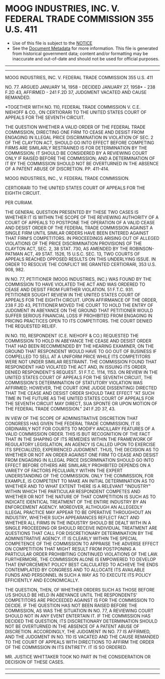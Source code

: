 ---
---

# MOOG INDUSTRIES, INC. V. FEDERAL TRADE COMMISSION 355 U.S. 411

* Use of this file is subject to the [NOTICE](https://github.com/publicdocs/notice/blob/master/NOTICE)
* See the [Document Metadata](../../../) for more information.
  This file is generated from historical government data; content and/or formatting may be inaccurate and out-of-date and should not be used for official purposes.

----------
----------

MOOG INDUSTRIES, INC. V. FEDERAL TRADE COMMISSION 355 U.S. 411

NO. 77.  ARGUED JANUARY 14, 1958 - DECIDED JANUARY 27, 1958\* - 238 F.2D 43, AFFIRMED - 241 F.2D 37, JUDGMENT VACATED AND CAUSE REMANDED.

\*TOGETHER WITH NO. 110, FEDERAL TRADE COMMISSION V. C.E. NIEHOFF & CO., ON CERTIORARI TO THE UNITED STATES COURT OF APPEALS FOR THE SEVENTH CIRCUIT.

THE QUESTION WHETHER A VALID ORDER OF THE FEDERAL TRADE COMMISSION, DIRECTING ONE FIRM TO CEASE AND DESIST FROM ENGAGING IN ILLEGAL PRICE DISCRIMINATION IN VIOLATION OF SEC. 2 OF THE CLAYTON ACT, SHOULD GO INTO EFFECT BEFORE COMPETING FIRMS ARE SIMILARLY RESTRAINED IS FOR DETERMINATION BY THE COMMISSION; IT SHOULD BE CONSIDERED BY A REVIEWING COURT ONLY IF RAISED BEFORE THE COMMISSION; AND A DETERMINATION OF IT BY THE COMMISSION SHOULD NOT BE OVERTURNED IN THE ABSENCE OF A PATENT ABUSE OF DISCRETION.  PP. 411-414.

MOOG INDUSTRIES, INC., V. FEDERAL TRADE COMMISSION.

CERTIORARI TO THE UNITED STATES COURT OF APPEALS FOR THE EIGHTH CIRCUIT.

PER CURIAM.

THE GENERAL QUESTION PRESENTED BY THESE TWO CASES IS WHETHER IT IS WITHIN THE SCOPE OF THE REVIEWING AUTHORITY OF A COURT OF APPEALS TO POSTPONE THE OPERATION OF A VALID CEASE AND DESIST ORDER OF THE FEDERAL TRADE COMMISSION AGAINST A SINGLE FIRM UNTIL SIMILAR ORDERS HAVE BEEN ENTERED AGAINST THAT FIRM'S COMPETITORS.  IN PROCEEDINGS ARISING OUT OF ALLEGED VIOLATIONS OF THE PRICE DISCRIMINATION PROVISIONS OF THE CLAYTON ACT, SEC. 2, 38 STAT. 730, AS AMENDED BY THE ROBINSON-PATMAN ACT, 49 STAT. 1526, 15 U.S.C. SEC. 13, TWO COURTS OF APPEALS REACHED OPPOSED RESULTS ON THIS UNDERLYING ISSUE.  IN ORDER TO RESOLVE THE CONFLICT WE GRANTED CERTIORARI, 353 U.S. 908, 982.

IN NO. 77, PETITIONER (MOOG INDUSTRIES, INC.) WAS FOUND BY THE COMMISSION TO HAVE VIOLATED THE ACT AND WAS ORDERED TO CEASE AND DESIST FROM FURTHER VIOLATION.  51 F.T.C. 931.  PETITIONER SOUGHT REVIEW IN THE UNITED STATES COURT OF APPEALS FOR THE EIGHTH CIRCUIT.  UPON AFFIRMANCE OF THE ORDER, 238 F.2D 43, PETITIONER MOVED THE COURT TO HOLD THE ENTRY OF JUDGMENT IN ABEYANCE ON THE GROUND THAT PETITIONER WOULD SUFFER SERIOUS FINANCIAL LOSS IF PROHIBITED FROM ENGAGING IN PRICING PRACTICES OPEN TO ITS COMPETITORS.  THE COURT DENIED THE REQUESTED RELIEF.

IN NO. 110, RESPONDENT (C.E. NIEHOFF & CO.)  REQUESTED THE COMMISSION TO HOLD IN ABEYANCE THE CEASE AND DESIST ORDER THAT HAD BEEN RECOMMENDED BY THE HEARING EXAMINER, ON THE GROUND THAT RESPONDENT WOULD HAVE TO GO OUT OF BUSINESS IF COMPELLED TO SELL AT A UNIFORM PRICE WHILE ITS COMPETITORS WERE NOT UNDER SIMILAR RESTRAINT.  THE COMMISSION FOUND THAT RESPONDENT HAD VIOLATED THE ACT AND, IN ISSUING ITS ORDER, DENIED RESPONDENT'S REQUEST.  51 F.T.C. 1114, 1153.  ON REVIEW IN THE UNITED STATES COURT OF APPEALS FOR THE SEVENTH CIRCUIT, THE COMMISSION'S DETERMINATION OF STATUTORY VIOLATION WAS AFFIRMED; HOWEVER, THE COURT (ONE JUDGE DISSENTING) DIRECTED THAT THE CEASE AND DESIST ORDER SHOULD TAKE EFFECT "AT SUCH TIME IN THE FUTURE AS THE UNITED STATES COURT OF APPEALS FOR THE SEVENTH CIRCUIT MAY DIRECT, SUA SPONTE OR UPON MOTION OF THE FEDERAL TRADE COMMISSION."  241 F.2D 37, 43.

IN VIEW OF THE SCOPE OF ADMINISTRATIVE DISCRETION THAT CONGRESS HAS GIVEN THE FEDERAL TRADE COMMISSION, IT IS ORDINARILY NOT FOR COURTS TO MODIFY ANCILLARY FEATURES OF A VALID COMMISSION ORDER.  THIS IS BUT RECOGNITION OF THE FACT THAT IN THE SHAPING OF ITS REMEDIES WITHIN THE FRAMEWORK OF REGULATORY LEGISLATION, AN AGENCY IS CALLED UPON TO EXERCISE ITS SPECIALIZED, EXPERIENCED JUDGMENT.  THUS, THE DECISION AS TO WHETHER OR NOT AN ORDER AGAINST ONE FIRM TO CEASE AND DESIST FROM ENGAGING IN ILLEGAL PRICE DISCRIMINATION SHOULD GO INTO EFFECT BEFORE OTHERS ARE SIMILARLY PROHIBITED DEPENDS ON A VARIETY OF FACTORS PECULIARLY WITHIN THE EXPERT UNDERSTANDING OF THE COMMISSION.  ONLY THE COMMISSION, FOR EXAMPLE, IS COMPETENT TO MAKE AN INITIAL DETERMINATION AS TO WHETHER AND TO WHAT EXTENT THERE IS A RELEVANT "INDUSTRY" WITHIN WHICH THE PARTICULAR RESPONDENT COMPETES AND WHETHER OR NOT THE NATURE OF THAT COMPETITION IS SUCH AS TO INDICATE IDENTICAL TREATMENT OF THE ENTIRE INDUSTRY BY AN ENFORCEMENT AGENCY.  MOREOVER, ALTHOUGH AN ALLEGEDLY ILLEGAL PRACTICE MAY APPEAR TO BE OPERATIVE THROUGHOUT AN INDUSTRY, WHETHER SUCH APPEARANCES REFLECT FACT AND WHETHER ALL FIRMS IN THE INDUSTRY SHOULD BE DEALT WITH IN A SINGLE PROCEEDING OR SHOULD RECEIVE INDIVIDUAL TREATMENT ARE QUESTIONS THAT CALL FOR DISCRETIONARY DETERMINATION BY THE ADMINISTRATIVE AGENCY.  IT IS CLEARLY WITHIN THE SPECIAL COMPETENCE OF THE COMMISSION TO APPRAISE THE ADVERSE EFFECT ON COMPETITION THAT MIGHT RESULT FROM POSTPONING A PARTICULAR ORDER PROHIBITING CONTINUED VIOLATIONS OF THE LAW.  FURTHERMORE, THE COMMISSION ALONE IS EMPOWERED TO DEVELOP THAT ENFORCEMENT POLICY BEST CALCULATED TO ACHIEVE THE ENDS CONTEMPLATED BY CONGRESS AND TO ALLOCATE ITS AVAILABLE FUNDS AND PERSONNEL IN SUCH A WAY AS TO EXECUTE ITS POLICY EFFICIENTLY AND ECONOMICALLY.

THE QUESTION, THEN, OF WHETHER ORDERS SUCH AS THOSE BEFORE US SHOULD BE HELD IN ABEYANCE UNTIL THE RESPONDENTS' COMPETITORS ARE PROCEEDED AGAINST IS FOR THE COMMISSION TO DECIDE.  IF THE QUESTION HAS NOT BEEN RAISED BEFORE THE COMMISSION, AS WAS THE SITUATION IN NO. 77, A REVIEWING COURT SHOULD NOT IN ANY EVENT ENTERTAIN IT.  IF THE COMMISSION HAS DECIDED THE QUESTION, ITS DISCRETIONARY DETERMINATION SHOULD NOT BE OVERTURNED IN THE ABSENCE OF A PATENT ABUSE OF DISCRETION.  ACCORDINGLY, THE JUDGMENT IN NO. 77 IS AFFIRMED, AND THE JUDGMENT IN NO. 110 IS VACATED AND THE CAUSE REMANDED TO THE COURT OF APPEALS WITH DIRECTIONS TO AFFIRM THE ORDER OF THE COMMISSION IN ITS ENTIRETY.  IT IS SO ORDERED.

MR. JUSTICE WHITTAKER TOOK NO PART IN THE CONSIDERATION OR DECISION OF THESE CASES.


----------
----------

